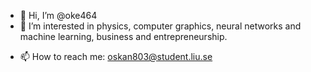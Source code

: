 - 👋 Hi, I’m @oke464
- 👀 I’m interested in physics, computer graphics, neural networks and machine learning, business and entrepreneurship.
<!---
#- 🌱 I’m currently learning 
#- 💞️ I’m looking to collaborate on ...
--->
- 📫 How to reach me: oskan803@student.liu.se

<!---
oke464/oke464 is a ✨ special ✨ repository because its `README.md` (this file) appears on your GitHub profile.
You can click the Preview link to take a look at your changes.
--->
